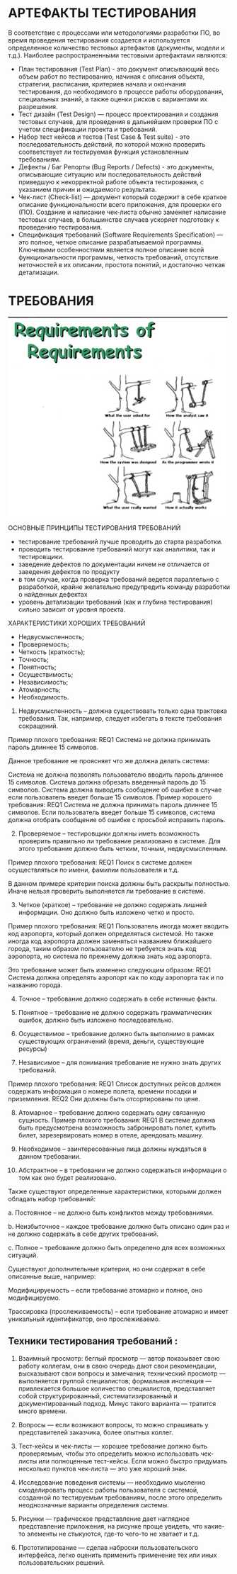 АРТЕФАКТЫ ТЕСТИРОВАНИЯ   
=========================

В соответствие с процессами или методологиями разработки ПО, во время проведения тестирования создается и используется определенное количество тестовых артефактов (документы, модели и т.д.). Наиболее распространенными тестовыми артефактами являются: 
+ План тестирования (Test Plan) - это документ описывающий весь объем работ по тестированию, начиная с описания объекта, стратегии, расписания, критериев начала и окончания тестирования, до необходимого в процессе работы оборудования, специальных знаний, а также оценки рисков с вариантами их разрешения. 
+ Тест дизайн (Test Design) — процесс проектирования и создания тестовых случаев, для проведения в дальнейшем проверки ПО с учетом спецификации проекта и требований.
+ Набор тест кейсов и тестов (Test Case & Test suite) - это последовательность действий, по которой можно проверить соответствует ли тестируемая функция установленным требованиям. 
+ Дефекты / Баг Репорты (Bug Reports / Defects) - это документы, описывающие ситуацию или последовательность действий приведшую к некорректной работе объекта тестирования, с указанием причин и ожидаемого результата.
+ Чек-лист (Check-list) — документ который содержит в себе краткое описание функциональности всего приложения, для проверки его (ПО).
Создание и написание чек-листа обычно заменяет написание тестовых случаев, в большинстве случаев ускоряет подготовку к проведению тестирования.
+ Спецификация требований (Software Requirements Specification) — это полное, четкое описание разрабатываемой программы. Ключевыми
особенностями является полное описание всей функциональности программы, четкость требований, отсутствие неточностей в их описании, простота понятий, и достаточно четкая детализации.

ТРЕБОВАНИЯ
======

![Image alt](https://github.com/SofiiaZ/A-LEVEL/blob/master/Req.bmp)

ОСНОВНЫЕ ПРИНЦИПЫ ТЕСТИРОВАНИЯ ТРЕБОВАНИЙ

+ тестирование требований лучше проводить до старта разработки.
+ проводить тестирование требований могут как аналитики, так и тестировщики.
+ заведение дефектов по документации ничем не отличается от заведения дефектов по продукту
+ в том случае, когда проверка требований ведется параллельно с разработкой, крайне желательно предупредить команду разработки о найденных дефектах
+ уровень детализации требований (как и глубина тестирования) сильно зависит от уровня проекта.

ХАРАКТЕРИСТИКИ ХОРОШИХ ТРЕБОВАНИЙ

+ Недвусмысленность;
+ Проверяемость; 
+ Четкость (краткость);
+ Точность;
+ Понятность;
+ Осуществимость;
+ Независимость;
+ Атомарность;
+ Необходимость.

1. Недвусмысленность – должна существовать только одна трактовка требования. Так, например, следует избегать в тексте требования сокращений.

Пример плохого требования: REQ1 Система не должна принимать пароль длиннее 15 символов.

Данное требование не проясняет что же должна делать система:

Система не должна позволять пользователю вводить пароль длиннее 15 символов.
Система должна обрезать введенный пароль до 15 символов.
Система должна выводить сообщение об ошибке в случае если пользователь введет больше 15 символов.
Пример хорошего требования: REQ1 Система не должна принимать пароль длиннее 15 символов. Если пользователь введет больше 15 символов, система должна отобрать сообщение об ошибке с просьбой исправить пароль.

2. Проверяемое – тестировщики должны иметь возможность проверить правильно ли требование реализовано в системе.  Для этого требование должно быть четким, точным, недвусмысленным.

Пример плохого требования: REQ1 Поиск в системе должен осуществляться по имени, фамилии пользователя и т.д.

В данном примере критерии поиска должны быть раскрыты полностью. Иначе нельзя проверить выполняется ли требование в системе.

3. Четкое (краткое) – требование не должно содержать лишней информации. Оно должно быть изложено четко и просто.

Пример плохого требования: REQ1 Пользователь иногда может вводить код аэропорта, который должен определяться системой. Но также иногда код аэропорта должен заменяться названием ближайшего города, таким образом пользователю не требуется знать код аэропорта, но система по прежнему должна знать код аэропорта.

Это требование может быть изменено следующим образом: REQ1 Система должна определять аэропорт как по коду аэропорта так и по названию города.

4. Точное – требование должно содержать в себе истинные факты.

5. Понятное – требование не должно содержать грамматических ошибок, должно быть изложено последовательно.

6. Осуществимое – требование должно быть выполнимо в рамках существующих ограничений (время, деньги, существующие ресурсы)

7. Независимое – для понимания требование не нужно знать других требований.

Пример плохого требования: REQ1 Список доступных рейсов должен содержать информация о номере полета, времени посадки и приземления. REQ2 Они должны быть отсортированы по цене.

8. Атомарное – требование должно содержать одну связанную сущность. Пример плохого требования: REQ1 В системе должна быть предусмотрена возможность забронировать полет, купить билет, зарезервировать номер в отеле, арендовать машину.

9. Необходимое – заинтересованные лица должны нуждаться в данном требовании.

10. Абстрактное – в требовании не должно содержаться информации о том как оно будет реализовано.

Также существуют определенные характеристики, которыми должен обладать набор требований:

а. Постоянное – не должно быть конфликтов между требованиями.

b. Неизбыточное – каждое требование должно быть описано один раз и не должно содержать в себе других требований.

c. Полное – требование должно быть определено для всех возможных ситуаций.

Существуют дополнительные критерии, но они содержат в себе описанные выше, например:

Модифицируемость – если требование атомарно и полное, оно модифицируемо.

Трассировка (прослеживаемость) – если требование атомарно и имеет уникальный идентификатор, оно прослеживаемо.

Техники тестирования требований :
---------

1) Взаимный просмотр:
беглый просмотр — автор показывает свою работу коллегам, они в свою очередь дают свои рекомендации, высказывают свои вопросы и замечания;
технический просмотр — выполняется группой специалистов;
формальная инспекция — привлекается большое количество специалистов, представляет собой структурированный, систематизированный и документированный подход. Минус такого варианта — тратится много времени.

2) Вопросы — если возникают вопросы, то можно спрашивать у представителей заказчика, более опытных коллег.

3) Тест-кейсы и чек-листы — хорошее требование должно быть проверяемым, чтобы это определить можно использовать чек-листы или полноценные тест-кейсы. Если можно быстро придумать несколько пунктов чек-листа — это уже хороший знак.  

4) Исследование поведения системы — необходимо мысленно смоделировать процесс работы пользователя с системой, созданной по тестируемым требованиям, после этого определить неоднозначные варианты определения системы.

5) Рисунки — графическое представление дает наглядное представление приложения, на рисунке проще увидеть, что какие-то элементы не стыкуются, где-то чего-то не хватает и т.д.

6) Прототипирование — сделав наброски пользовательского интерфейса, легко оценить применить применение тех или иных пользовательских решений.


